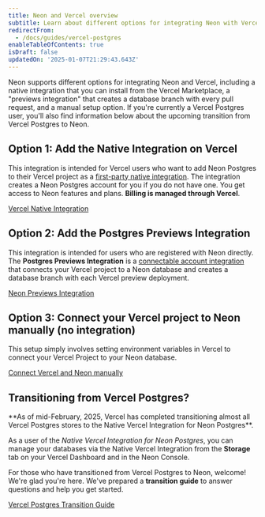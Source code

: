 ```yaml
---
title: Neon and Vercel overview
subtitle: Learn about different options for integrating Neon with Vercel
redirectFrom:
  - /docs/guides/vercel-postgres
enableTableOfContents: true
isDraft: false
updatedOn: '2025-01-07T21:29:43.643Z'
---
```


Neon supports different options for integrating Neon and Vercel, including a native integration that you can install from the Vercel Marketplace, a "previews integration" that creates a database branch with every pull request, and a manual setup option. If you're currently a Vercel Postgres user, you'll also find information below about the upcoming transition from Vercel Postgres to Neon.

## Option 1: Add the Native Integration on Vercel

This integration is intended for Vercel users who want to add Neon Postgres to their Vercel project as a [first-party native integration](https://vercel.com/docs/integrations/install-an-integration/product-integration). The integration creates a Neon Postgres account for you if you do not have one. You get access to Neon features and plans. **Billing is managed through Vercel**.

<DetailIconCards>

<a href="/docs/guides/vercel-native-integration" description="Learn how to install the Neon Postgres Native Integration from the Vercel Marketplace" icon="vercel">Vercel Native Integration</a>

</DetailIconCards>

## Option 2: Add the Postgres Previews Integration

This integration is intended for users who are registered with Neon directly. The **Postgres Previews Integration** is a [connectable account integration](https://vercel.com/docs/integrations/install-an-integration/add-a-connectable-account#manage-connectable-accounts) that connects your Vercel project to a Neon database and creates a database branch with each Vercel preview deployment.

<DetailIconCards>

<a href="/docs/guides/vercel-previews-integration" description="Learn how to install the Neon Postgres Preview Integration for a database branch with each preview deployment" icon="vercel">Neon Previews Integration</a>

</DetailIconCards>

## Option 3: Connect your Vercel project to Neon manually (no integration)

This setup simply involves setting environment variables in Vercel to connect your Vercel Project to your Neon database.

<DetailIconCards>

<a href="/docs/guides/vercel-manual" description="Connect your Vercel project to Neon manually (no integration)" icon="vercel">Connect Vercel and Neon manually</a>

</DetailIconCards>

## Transitioning from Vercel Postgres?

<Admonition type="important">
**As of mid-February, 2025, Vercel has completed transitioning almost all Vercel Postgres stores to the Native Vercel Integration for Neon Postgres**.

As a user of the _Native Vercel Integration for Neon Postgres_, you can manage your databases via the Native Vercel Integration from the **Storage** tab on your Vercel Dashboard and in the Neon Console.
</Admonition>

For those who have transitioned from Vercel Postgres to Neon, welcome! We're glad you're here. We've prepared a **transition guide** to answer questions and help you get started.

<DetailIconCards>

<a href="/docs/guides/vercel-postgres-transition-guide" description="Everything you need to know about transitioning from Vercel Postgres to Neon" icon="vercel">Vercel Postgres Transition Guide</a>

</DetailIconCards>
